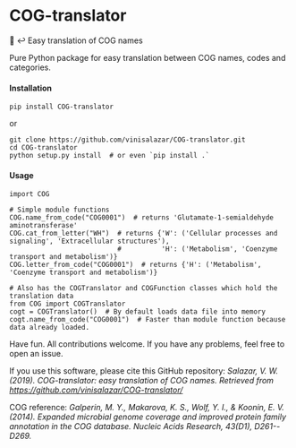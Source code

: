 # COG-translator
🧬 ↩️ Easy translation of COG names

Pure Python package for easy translation between COG names, codes and categories.

#### Installation
`pip install COG-translator`

or
```
git clone https://github.com/vinisalazar/COG-translator.git
cd COG-translator
python setup.py install  # or even `pip install .`
```

#### Usage
```
import COG

# Simple module functions
COG.name_from_code("COG0001")  # returns 'Glutamate-1-semialdehyde aminotransferase'
COG.cat_from_letter("WH")  # returns {'W': ('Cellular processes and signaling', 'Extracellular structures'),
                           #          'H': ('Metabolism', 'Coenzyme transport and metabolism')}
COG.letter_from_code("COG0001")  # returns {'H': ('Metabolism', 'Coenzyme transport and metabolism')}

# Also has the COGTranslator and COGFunction classes which hold the translation data
from COG import COGTranslator
cogt = COGTranslator()  # By default loads data file into memory
cogt.name_from_code("COG0001")  # Faster than module function because data already loaded.
```

Have fun.
All contributions welcome.
If you have any problems, feel free to open an issue.

If you use this software, please cite this GitHub repository:
*Salazar, V. W. (2019). COG-translator: easy translation of COG names. Retrieved from https://github.com/vinisalazar/COG-translator/*

COG reference:
*Galperin, M. Y., Makarova, K. S., Wolf, Y. I., & Koonin, E. V. (2014). Expanded microbial genome coverage and improved protein family annotation in the COG database. Nucleic Acids Research, 43(D1), D261--D269.*
